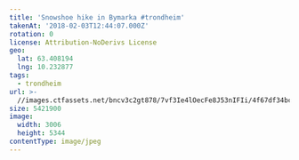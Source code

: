 ```yaml
---
title: 'Snowshoe hike in Bymarka #trondheim'
takenAt: '2018-02-03T12:44:07.000Z'
rotation: 0
license: Attribution-NoDerivs License
geo:
  lat: 63.408194
  lng: 10.232877
tags:
  - trondheim
url: >-
  //images.ctfassets.net/bncv3c2gt878/7vf3Ie4lOecFe8J53nIFIi/4f67df34bc9e1fca27554173a30b5543/snowshoe-hike-in-bymarka-trondheim_40029663692_o
size: 5421900
image:
  width: 3006
  height: 5344
contentType: image/jpeg
---
```


